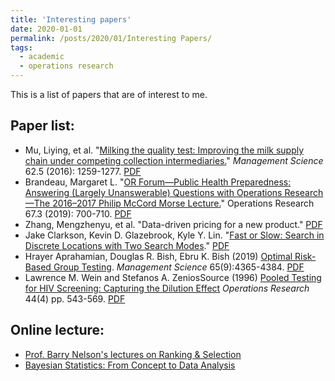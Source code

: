 ```yaml
---
title: 'Interesting papers'
date: 2020-01-01
permalink: /posts/2020/01/Interesting Papers/
tags:  
  - academic
  - operations research
---
```


This is a list of papers that are of interest to me.

Paper list:
------
  * Mu, Liying, et al. "[Milking the quality test: Improving the milk supply chain under competing collection intermediaries.](https://doi.org/10.1287/mnsc.2015.2171)" _Management Science_ 62.5 (2016): 1259-1277. [PDF](/files/mnsc.2015.2171.pdf)
  * Brandeau, Margaret L. "[OR Forum—Public Health Preparedness: Answering (Largely Unanswerable) Questions with Operations Research—The 2016–2017 Philip McCord Morse Lecture.](https://pubsonline.informs.org/doi/abs/10.1287/opre.2019.1844)" Operations Research 67.3 (2019): 700-710. [PDF](/files/opre.2019.1844.pdf)
  * Zhang, Mengzhenyu, et al. "Data-driven pricing for a new product." [PDF](https://docs.google.com/a/umich.edu/viewer?a=v&pid=sites&srcid=dW1pY2guZWR1fGp1aWNoYW5jb3xneDo1ZTc1NWIzNzBhZWU4Yjli)
  * Jake Clarkson, Kevin D. Glazebrook, Kyle Y. Lin. "[Fast or Slow: Search in Discrete Locations with Two Search Modes](https://pubsonline.informs.org/doi/pdf/10.1287/opre.2019.1870)." [PDF](/files/opre.2019.1870.pdf)
  * Hrayer Aprahamian, Douglas R. Bish, Ebru K. Bish (2019) [Optimal Risk-Based Group Testing](https://doi.org/10.1287/mnsc.2018.3138). _Management Science_ 65(9):4365-4384. [PDF](/files/mnsc.2018.3138.pdf)
  * Lawrence M. Wein and  Stefanos A. ZeniosSource (1996) [Pooled Testing for HIV Screening: Capturing the Dilution Effect](https://doi.org/10.1287/opre.44.4.543) _Operations Research_ 44(4) pp. 543-569. [PDF](/files/opre.44.4.543.pdf)

Online lecture:
------
  * [Prof. Barry Nelson's lectures on Ranking & Selection](http://users.iems.northwestern.edu/~nelsonb/RSMasterclass.html)
  * [Bayesian Statistics: From Concept to Data Analysis](https://www.coursera.org/learn/bayesian-statistics/home/welcome)
